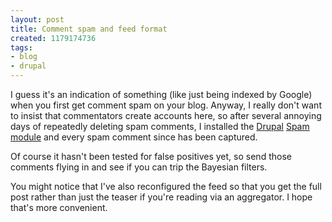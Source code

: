 ```yaml
---
layout: post
title: Comment spam and feed format
created: 1179174736
tags:
- blog
- drupal
---
```

I guess it's an indication of something (like just being indexed by Google) when you first get comment spam on your blog. Anyway, I really don't want to insist that commentators create accounts here, so after several annoying days of repeatedly deleting spam comments, I installed the [Drupal][1] [Spam module][2] and every spam comment since has been captured.

[1]: http://www.drupal.org "Drupal"
[2]: http://drupal.org/project/spam "Spam module"

<!--break-->

Of course it hasn't been tested for false positives yet, so send those comments flying in and see if you can trip the Bayesian filters.

You might notice that I've also reconfigured the feed so that you get the full post rather than just the teaser if you're reading via an aggregator. I hope that's more convenient.
